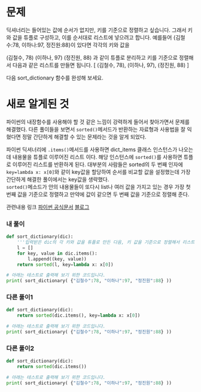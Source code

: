 # 문제

딕셔너리는 들어있는 값에 순서가 없지만, 키를 기준으로 정렬하고 싶습니다. 
그래서 키와 값을 튜플로 구성하고, 이를 순서대로 리스트에 넣으려고 합니다.
예를들어 {김철수:78, 이하나:97, 정진원:88}이 있다면 각각의 키와 값을

(김철수, 78)
(이하나, 97)
(정진원, 88)
과 같이 튜플로 분리하고 키를 기준으로 정렬해서 다음과 같은 리스트를 만들면 됩니다.
[ (김철수, 78), (이하나, 97), (정진원, 88) ]

다음 sort_dictionary 함수를 완성해 보세요.

# 새로 알게된 것
파이썬의 내장함수를 사용해야 할 것 같은 느낌이 강력하게 들어서 찾아가면서 문제를 해결했다.
다른 풀이들을 보면서 `sorted()`메서드가 반환하는 자료형과 사용법을 잘 익혔다면 정말 간단하게 
해결할 수 있는 문제라는 것을 알게 되었다.

파이썬 딕셔너리에 `.items()`메서드를 사용하면 dict_items 클래스 인스턴스가 나오는데 내용물을
튜플로 이루어진 리스트 이다. 해당 인스턴스에 `sorted()`를 사용하면 튜플로 이루어진 리스트를 반환하게 된다.
대부분의 사람들은 sorted의 두 번째 인자에 `key=lambda x: x[0]`와 같이 key값을 할당하여 순서를 비교할 값을
설정했는데 가장 간단하게 해결한 풀이에서는 key값을 생략했다.  
`sorted()`메소드가 안의 내용물들이 또다시 list나 여러 값을 가지고 있는 경우 가장 첫번째 값을 기준으로 정렬하고
만약에 값이 같으면 두 번째 값을 기준으로 정렬해 준다. 

관련내용 링크
[파이썬 공식문서](https://docs.python.org/3/howto/sorting.html#sort-stability-and-complex-sorts)
[블로그](https://www.peterbe.com/plog/in-python-you-sort-with-a-tuple)



### 내 풀이
```python
def sort_dictionary(dic):
    '''입력받은 dic의 각 키와 값을 튜플로 만든 다음, 키 값을 기준으로 정렬해서 리스트에 넣으세요. 그 리스트를 return하면 됩니다.'''
    l = []
    for key, value in dic.items():
        l.append((key, value))
    return sorted(l, key=lambda x: x[0])

# 아래는 테스트로 출력해 보기 위한 코드입니다.
print( sort_dictionary( {"김철수":78, "이하나":97, "정진원":88} ))
```


### 다른 풀이1
```python
def sort_dictionary(dic):
    return sorted(dic.items(), key=lambda x: x[0])

# 아래는 테스트로 출력해 보기 위한 코드입니다.
print( sort_dictionary( {"김철수":78, "이하나":97, "정진원":88} ))
```

### 다른 풀이2
```python
def sort_dictionary(dic):
    return sorted(dic.items())

# 아래는 테스트로 출력해 보기 위한 코드입니다.
print( sort_dictionary( {"김철수":78, "이하나":97, "정진원":88} ))
```
